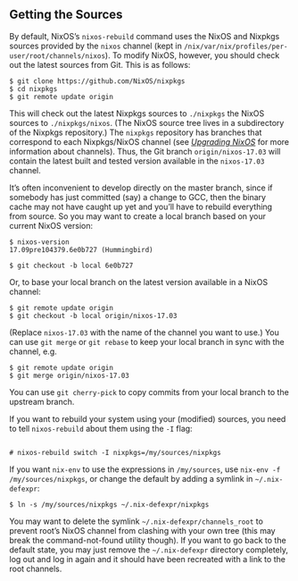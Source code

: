 ## Getting the Sources

By default, NixOS’s `nixos-rebuild` command uses the NixOS and Nixpkgs sources provided by the `nixos` channel (kept in `/nix/var/nix/profiles/per-user/root/channels/nixos`). To modify NixOS, however, you should check out the latest sources from Git. This is as follows:

```programlisting
$ git clone https://github.com/NixOS/nixpkgs
$ cd nixpkgs
$ git remote update origin
```

This will check out the latest Nixpkgs sources to `./nixpkgs` the NixOS sources to `./nixpkgs/nixos`. (The NixOS source tree lives in a subdirectory of the Nixpkgs repository.) The `nixpkgs` repository has branches that correspond to each Nixpkgs/NixOS channel (see [_Upgrading NixOS_](#sec-upgrading "Upgrading NixOS") for more information about channels). Thus, the Git branch `origin/nixos-17.03` will contain the latest built and tested version available in the `nixos-17.03` channel.

It’s often inconvenient to develop directly on the master branch, since if somebody has just committed (say) a change to GCC, then the binary cache may not have caught up yet and you’ll have to rebuild everything from source. So you may want to create a local branch based on your current NixOS version:

```programlisting
$ nixos-version
17.09pre104379.6e0b727 (Hummingbird)

$ git checkout -b local 6e0b727
```

Or, to base your local branch on the latest version available in a NixOS channel:

```programlisting
$ git remote update origin
$ git checkout -b local origin/nixos-17.03
```

(Replace `nixos-17.03` with the name of the channel you want to use.) You can use `git merge` or `git rebase` to keep your local branch in sync with the channel, e.g.

```programlisting
$ git remote update origin
$ git merge origin/nixos-17.03
```

You can use `git cherry-pick` to copy commits from your local branch to the upstream branch.

If you want to rebuild your system using your (modified) sources, you need to tell `nixos-rebuild` about them using the `-I` flag:

```programlisting

# nixos-rebuild switch -I nixpkgs=/my/sources/nixpkgs

```

If you want `nix-env` to use the expressions in `/my/sources`, use `nix-env -f /my/sources/nixpkgs`, or change the default by adding a symlink in `~/.nix-defexpr`:

```programlisting
$ ln -s /my/sources/nixpkgs ~/.nix-defexpr/nixpkgs
```

You may want to delete the symlink `~/.nix-defexpr/channels_root` to prevent root’s NixOS channel from clashing with your own tree (this may break the command-not-found utility though). If you want to go back to the default state, you may just remove the `~/.nix-defexpr` directory completely, log out and log in again and it should have been recreated with a link to the root channels.
